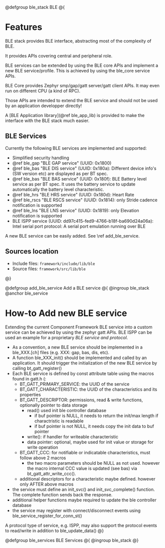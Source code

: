@defgroup ble_stack BLE
@{

# Features

BLE stack provides BLE interface, abstracting most of the complexity of BLE.

It provides APIs covering central and peripheral role.

BLE services can be extended by using the BLE core APIs and implement a new
BLE service/profile. This is achieved by using the ble_core service APIs.

BLE Core provides Zephyr smp/gap/gatt server/gatt client APIs. It may even run
on different CPU (a kind of RPC).

Those APIs are intended to extend the BLE service and should not be used by
an application developper directly!

A [BLE Application library](@ref ble_app_lib) is provided to make the interface
with the BLE stack much easier.

## BLE Services

Currently the following BLE services are implemented and supported:
- Simplified security handling
- @ref ble_gap "BLE GAP service" (UUID: 0x1800)
- @ref ble_bas "BLE DIS service" (UUID: 0x180a): Different device info's (SW version etc) are
  displayed as per BT spec.
- @ref ble_bas "BLE BAS service" (UUID: 0x180f): BLE Battery level service as per BT spec.
  It uses the battery service to update automatically the battery level
  characteristic.
- @ref ble_hrs "BLE HRS service" (UUID: 0x180d): Heart Rate
- @ref ble_rscs "BLE RSCS service" (UUID: 0x1814): only Stride cadence notification is supported
- @ref ble_lns "BLE LNS service" (UUID: 0x1819): only Elevation notification is supported
- BLE ISPP service (UUID: dd97c415-fed9-4766-b18f-ba690d24a06a):
  Intel serial port protocol: A serial port emulation running over BLE

A new BLE service can be easily added. See \ref add_ble_service.

## Sources location

- Include files: `framework/include/lib/ble`
- Source files: `framework/src/lib/ble`

@}

@defgroup add_ble_service Add a BLE service
@{
@ingroup ble_stack
@anchor ble_service


# How-to Add new BLE service

Extending the current Component Framework BLE service into a custom service can be achieved
by using the zephyr gatt APIs.
BLE ISPP can be used an example for a proprietary _BLE service and protocol_.

- As a convention, a new BLE service should be implemented in a ble_XXX.[ch] files (e.g. XXX: gap, bas, dis, etc).
- A function ble_XXX_init() should be implemented and called by an application.
  It should trigger the initialization of the new BLE service by calling bt_gatt_register()
- Each BLE service is defined by const attribute table using the macros found in gatt.h (:
  - BT_GATT_PRIMARY_SERVICE: the UUID of the service
  - BT_GATT_CHARACTERISTIC: the UUID of the characteristics and its properties
  - BT_GATT_DESCRIPTOR: permissions, read & write functions, optionally pointer to data storage
    - read() used init ble controller database
      - if buf pointer is NULL, it needs to return the init/max length if charactristic is readable
      - if buf pointer is not NULL, it needs copy the init data to buf pointer
    - write(): if handler for writeable characteristic
    - data pointer: optional, maybe used for init value or storage for write operation
  - BT_GATT_CCC: for notifiable or indicatable characteristics, must follow above 2 macros
    - the two macro parameters should be NULL as not used. however the macro internal CCC value is updated (see bas) via bt_gatt_attr_write_ccc().
  - additional descriptors for a characteristic maybe defined. however only AFTER above macros
- the service must define an init_svc() and init_svc_complete() function. The complete function sends back the response.
- additional helper functions maybe required to update the ble controller database
- the service may register with connect/disconnect events using ble_service_register_for_conn_st()

A protocol type of service, e.g. ISPP, may also support the protocol events to read/write in addition to ble_update_data()
@}

@defgroup ble_services BLE Services
@{
@ingroup ble_stack
@}
